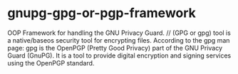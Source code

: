 # gnupg-gpg-or-pgp-framework
OOP Framework for handling the GNU Privacy Guard. // (GPG or gpg) tool is a native/baseos security tool for encrypting files. According to the gpg man page: gpg is the OpenPGP (Pretty Good Privacy) part of the GNU Privacy Guard (GnuPG). It is a tool to provide digital encryption and signing services using the OpenPGP standard.
